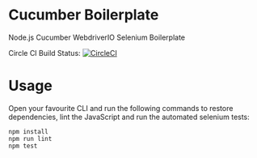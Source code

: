# Cucumber Boilerplate

Node.js Cucumber WebdriverIO Selenium Boilerplate

Circle CI Build Status: [![CircleCI](https://circleci.com/gh/miroslawmajka/cucumber-boilerplate.svg?style=svg)](https://circleci.com/gh/miroslawmajka/cucumber-boilerplate)

# Usage

Open your favourite CLI and run the following commands to restore dependencies, lint the JavaScript and run the automated selenium tests:
```
npm install
npm run lint
npm test
```